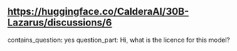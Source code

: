 ## https://huggingface.co/CalderaAI/30B-Lazarus/discussions/6

contains_question: yes
question_part: Hi, what is the licence for this model?